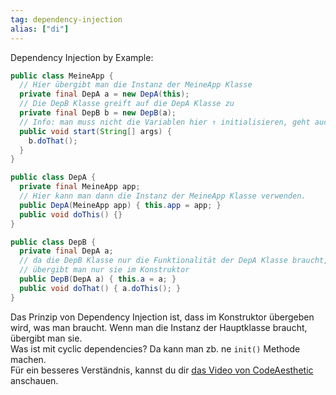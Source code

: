 ```yaml
---
tag: dependency-injection
alias: ["di"]
---
```


Dependency Injection by Example:
```java
public class MeineApp {
  // Hier übergibt man die Instanz der MeineApp Klasse
  private final DepA a = new DepA(this);
  // Die DepB Klasse greift auf die DepA Klasse zu
  private final DepB b = new DepB(a);
  // Info: man muss nicht die Variablen hier ↑ initialisieren, geht auch in der onEnable.
  public void start(String[] args) {
    b.doThat();
  }
}
```
```java
public class DepA {
  private final MeineApp app;
  // Hier kann man dann die Instanz der MeineApp Klasse verwenden.
  public DepA(MeineApp app) { this.app = app; }
  public void doThis() {}
}
```
```java
public class DepB {
  private final DepA a;
  // da die DepB Klasse nur die Funktionalität der DepA Klasse braucht,
  // übergibt man nur sie im Konstruktor
  public DepB(DepA a) { this.a = a; }
  public void doThat() { a.doThis(); }
}
```
Das Prinzip von Dependency Injection ist, dass im Konstruktor übergeben wird, was man braucht. Wenn man die Instanz der Hauptklasse braucht, übergibt man sie.  
Was ist mit cyclic dependencies? Da kann man zb. ne `init()` Methode machen.  
Für ein besseres Verständnis, kannst du dir [das Video von CodeAesthetic](https://www.youtube.com/watch?v=J1f5b4vcxCQ) anschauen.  

